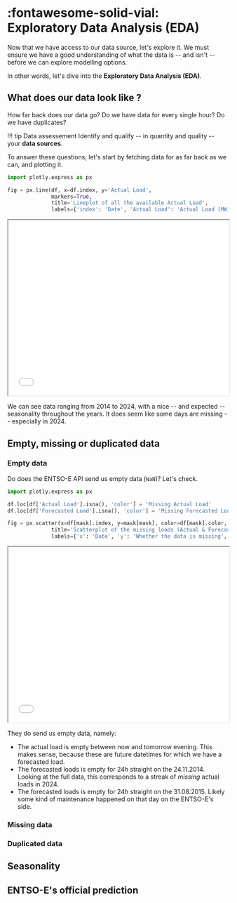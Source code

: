 # :fontawesome-solid-vial: Exploratory Data Analysis (EDA)

Now that we have access to our data source, let's explore it.
We must ensure we have a good understanding of what the data is -- and isn't -- before we can explore modelling options.

In other words, let's dive into the **Exploratory Data Analysis (EDA)**.

## What does our data look like ?

How far back does our data go? Do we have data for every single hour? Do we have duplicates?

!!! tip Data assessement
    Identify and qualify -- in quantity and quality -- your **data sources**.

To answer these questions, let's start by fetching data for as far back as we can, and plotting it.

```python
import plotly.express as px

fig = px.line(df, x=df.index, y='Actual Load', 
              markers=True, 
              title='Lineplot of all the available Actual Load',
              labels={'index': 'Date', 'Actual Load': 'Actual Load [MW]'})
```

<iframe src="../assets/eda/actual_load_lineplot.html" width="100%" height="400"></iframe>

We can see data ranging from 2014 to 2024, with a nice -- and expected -- seasonality throughout the years.
It does seem like some days are missing -- especially in 2024.

## Empty, missing or duplicated data

### Empty data

Do does the ENTSO-E API send us empty data (`NaN`)? Let's check.

```python
import plotly.express as px

df.loc[df['Actual Load'].isna(), 'color'] = 'Missing Actual Load'
df.loc[df['Forecasted Load'].isna(), 'color'] = 'Missing Forecasted Load'

fig = px.scatter(x=df[mask].index, y=mask[mask], color=df[mask].color,
              title='Scatterplot of the missing loads (Actual & Forecasted)',
              labels={'x': 'Date', 'y': 'Whether the data is missing', 'color': ''})
```

<iframe src="../assets/eda/missing_load_lineplot.html" width="100%" height="400"></iframe>

They do send us empty data, namely:

- The actual load is empty between now and tomorrow evening. This makes sense, because these are future datetimes for which we have a forecasted load. 
- The forecasted loads is empty for 24h straight on the 24.11.2014. Looking at the full data, this corresponds to a streak of _missing_ actual loads in 2024.
- The forecasted loads is empty for 24h straight on the 31.08.2015. Likely some kind of maintenance happened on that day on the ENTSO-E's side.

### Missing data

### Duplicated data

## Seasonality

## ENTSO-E's official prediction




